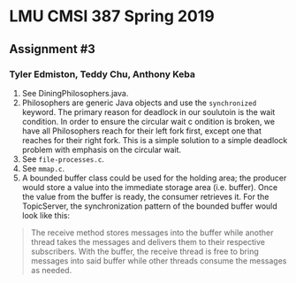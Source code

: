 # LMU CMSI  387 Spring 2019
## Assignment #3
### Tyler Edmiston, Teddy Chu, Anthony Keba

1. See DiningPhilosophers.java.
2. Philosophers are generic Java objects and use the `synchronized` keyword. The primary reason for deadlock in our soulutoin is the wait condition. In order to ensure the circular wait c ondition is broken, we have all Philosophers reach for their left fork first, except one that reaches for their right fork. This is a simple solution to a simple deadlock problem with emphasis on the circular wait.
3. See `file-processes.c`.
4. See `mmap.c`.
5. A bounded buffer class could be used for the holding area; the producer would store a value into the immediate storage area (i.e. buffer). Once the value from the buffer is ready, the consumer retrieves it. For the TopicServer, the synchronization pattern of the bounded buffer would look like this:
> The receive method stores messages into the buffer while another thread takes the messages and delivers them to their respective subscribers. With the buffer, the receive thread is free to bring messages into said buffer while other threads consume the messages as needed.